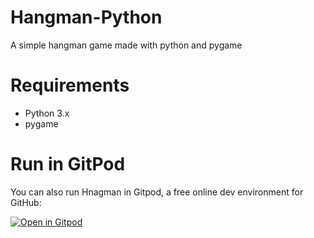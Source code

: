 # Hangman-Python
A simple hangman game made with python and pygame

# Requirements
- Python 3.x
- pygame

# Run in GitPod

You can also run Hnagman in Gitpod, a free online dev environment for GitHub:



[![Open in Gitpod](https://gitpod.io/button/open-in-gitpod.svg)](https://gitpod.io/#https://github.com/techwithtim/Hangman/blob/master/hangman.py)
